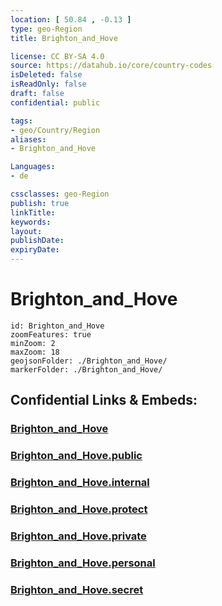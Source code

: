 ```yaml
---
location: [ 50.84 , -0.13 ] 
type: geo-Region
title: Brighton_and_Hove

license: CC BY-SA 4.0
source: https://datahub.io/core/country-codes
isDeleted: false
isReadOnly: false
draft: false
confidential: public

tags:
- geo/Country/Region
aliases:
- Brighton_and_Hove

Languages:
- de

cssclasses: geo-Region
publish: true
linkTitle: 
keywords: 
layout: 
publishDate: 
expiryDate: 
---
```


# Brighton_and_Hove

```leaflet
id: Brighton_and_Hove
zoomFeatures: true 
minZoom: 2 
maxZoom: 18
geojsonFolder: ./Brighton_and_Hove/
markerFolder: ./Brighton_and_Hove/
```


## Confidential Links & Embeds: 

### [Brighton_and_Hove](/_Standards/Earth/Continent/Europe/Europe~North/UK/England/Regions~England/South_East_England/Brighton_and_Hove.md) 

### [Brighton_and_Hove.public](/_public/Earth/Continent/Europe/Europe~North/UK/England/Regions~England/South_East_England/Brighton_and_Hove.public.md) 

### [Brighton_and_Hove.internal](/_internal/Earth/Continent/Europe/Europe~North/UK/England/Regions~England/South_East_England/Brighton_and_Hove.internal.md) 

### [Brighton_and_Hove.protect](/_protect/Earth/Continent/Europe/Europe~North/UK/England/Regions~England/South_East_England/Brighton_and_Hove.protect.md) 

### [Brighton_and_Hove.private](/_private/Earth/Continent/Europe/Europe~North/UK/England/Regions~England/South_East_England/Brighton_and_Hove.private.md) 

### [Brighton_and_Hove.personal](/_personal/Earth/Continent/Europe/Europe~North/UK/England/Regions~England/South_East_England/Brighton_and_Hove.personal.md) 

### [Brighton_and_Hove.secret](/_secret/Earth/Continent/Europe/Europe~North/UK/England/Regions~England/South_East_England/Brighton_and_Hove.secret.md)

